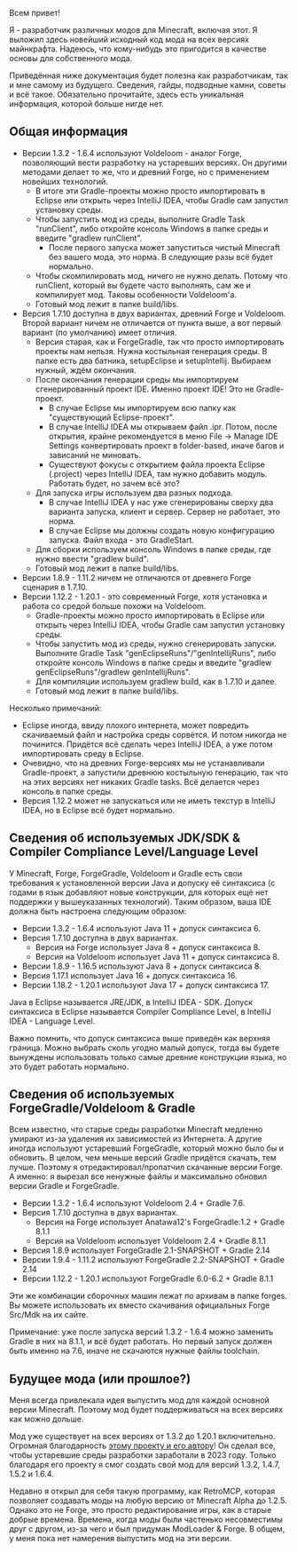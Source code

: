 Всем привет!

Я - разработчик различных модов для Minecraft, включая этот. Я выложил здесь новейший исходный код мода на всех версиях майнкрафта. Надеюсь, что кому-нибудь это пригодится в качестве основы для собственного мода.

Приведённая ниже документация будет полезна как разработчикам, так и мне самому из будущего. Сведения, гайды, подводные камни, советы и всё такое. Обязательно прочитайте, здесь есть уникальная информация, которой больше нигде нет.

<h2> Общая информация </h2>

* Версии 1.3.2 - 1.6.4 используют Voldeloom - аналог Forge, позволяющий вести разработку на устаревших версиях. Он другими методами делает то же, что и древний Forge, но с применением новейших технологий. 
  * В итоге эти Gradle-проекты можно просто импортировать в Eclipse или открыть через IntelliJ IDEA, чтобы Gradle сам запустил установку среды.
  * Чтобы запустить мод из среды, выполните Gradle Task "runClient", либо откройте консоль Windows в папке среды и введите "gradlew runClient".
    * После первого запуска может запуститься чистый Minecraft без вашего мода, это норма. В следующие разы всё будет нормально.
  * Чтобы скомпилировать мод, ничего не нужно делать. Потому что runClient, который вы будете часто выполнять, сам же и компилирует мод. Таковы особенности Voldeloom'a.
  * Готовый мод лежит в папке build/libs.
* Версия 1.7.10 доступна в двух вариантах, древний Forge и Voldeloom. Второй вариант ничем не отличается от пункта выше, а вот первый вариант (по умолчанию) имеет отличия.
  * Версия старая, как и ForgeGradle, так что просто импортировать проекты нам нельзя. Нужна костыльная генерация среды. В папке есть два батника, setupEclipse и setupIntellij. Выбираем нужный, ждём окончания.
  * После окончания генерации среды мы импортируем сгенерированный проект IDE. Именно проект IDE! Это не Gradle-проект.
    * В случае Eclipse мы импортируем всю папку как "существующий Eclipse-проект".
    * В случае IntelliJ IDEA мы открываем файл .ipr. Потом, после открытия, крайне рекомендуется в меню File -> Manage IDE Settings конвертировать проект в folder-based, иначе багов и зависаний не миновать.
	* Существуют фокусы с открытием файла проекта Eclipse (.project) через IntelliJ IDEA, там нужно добавить модуль. Работать будет, но зачем всё это?
  * Для запуска игры используем два разных подхода.
    * В случае IntelliJ IDEA у нас уже сгенерированы сверху два варианта запуска, клиент и сервер. Сервер не работает, это норма.
	* В случае Eclipse мы должны создать новую конфигурацию запуска. Файл входа - это GradleStart.
  * Для сборки используем консоль Windows в папке среды, где нужно ввести "gradlew build".
  * Готовый мод лежит в папке build/libs.
* Версии 1.8.9 - 1.11.2 ничем не отличаются от древнего Forge сценария в 1.7.10.
* Версии 1.12.2 - 1.20.1 - это современный Forge, хотя установка и работа со средой больше похожи на Voldeloom.
  * Gradle-проекты можно просто импортировать в Eclipse или открыть через IntelliJ IDEA, чтобы Gradle сам запустил установку среды.
  * Чтобы запустить мод из среды, нужно сгенерировать запуски. Выполните Gradle Task "genEclipseRuns"/"genIntellijRuns", либо откройте консоль Windows в папке среды и введите "gradlew genEclipseRuns"/gradlew genIntellijRuns".
  * Для компиляции используем gradlew build, как в 1.7.10 и далее.
  * Готовый мод лежит в папке build/libs.
  
Несколько примечаний:

* Eclipse иногда, ввиду плохого интернета, может повредить скачиваемый файл и настройка среды сорвётся. И потом никогда не починится. Придётся всё сделать через IntelliJ IDEA, а уже потом импортировать среду в Eclipse.
* Очевидно, что на древних Forge-версиях мы не устанавливали Gradle-проект, а запустили древнюю костыльную генерацию, так что на этих версиях нет никаких Gradle tasks. Всё делается через консоль в папке среды.
* Версия 1.12.2 может не запускаться или не иметь текстур в IntelliJ IDEA, но в Eclipse всё будет нормально.

<h2> Сведения об используемых JDK/SDK & Compiler Compliance Level/Language Level </h2>

У Minecraft, Forge, ForgeGradle, Voldeloom и Gradle есть свои требования к установленной версии Java и допуску её синтаксиса (с годами в язык добавляют новые конструкции, для которых ещё нет поддержки у вышеуказанных технологий). Таким образом, ваша IDE должна быть настроена следующим образом:

* Версии 1.3.2 - 1.6.4 используют Java 11 + допуск синтаксиса 6.
* Версия 1.7.10 доступна в двух вариантах.
  * Версия на Forge использует Java 8 + допуск синтаксиса 8.
  * Версия на Voldeloom использует Java 11 + допуск синтаксиса 8.
* Версии 1.8.9 - 1.16.5 используют Java 8 + допуск синтаксиса 8.
* Версия 1.17.1 использует Java 16 + допуск синтаксиса 16.
* Версии 1.18.2 - 1.20.1 используют Java 17 + допуск синтаксиса 17.

Java в Eclipse называется JRE/JDK, в IntelliJ IDEA - SDK. Допуск синтаксиса в Eclipse называется Compiler Compliance Level, в IntelliJ IDEA - Language Level.

Важно помнить, что допуск синтаксиса выше приведён как верхняя граница. Можно выбрать сколь угодно малый допуск, тогда вы будете вынуждены использовать только самые древние конструкции языка, но это будет работать нормально.
  
<h2> Сведения об используемых ForgeGradle/Voldeloom & Gradle </h2>

Всем известно, что старые среды разработки Minecraft медленно умирают из-за удаления их зависимостей из Интернета. А другие иногда используют устаревший ForgeGradle, который можно было бы и обновить. В целом, чем меньше версий Gradle придётся скачать, тем лучше. Поэтому я отредактировал/пропатчил скачанные версии Forge. А именно: я вырезал все ненужные файлы и максимально обновил версии Gradle и ForgeGradle. 

* Версии 1.3.2 - 1.6.4 используют Voldeloom 2.4 + Gradle 7.6.
* Версия 1.7.10 доступна в двух вариантах.
  * Версия на Forge использует Anatawa12's ForgeGradle:1.2 + Gradle 8.1.1
  * Версия на Voldeloom использует Voldeloom 2.4 + Gradle 8.1.1
* Версия 1.8.9 использует ForgeGradle 2.1-SNAPSHOT + Gradle 2.14
* Версии 1.9.4 - 1.11.2 используют ForgeGradle 2.2-SNAPSHOT + Gradle 2.14
* Версии 1.12.2 - 1.20.1 используют ForgeGradle 6.0-6.2 + Gradle 8.1.1

Эти же комбинации сборочных машин лежат по архивам в папке forges. Вы можете использовать их вместо скачивания официальных Forge Src/Mdk на их сайте.

Примечание: уже после запуска версий 1.3.2 - 1.6.4 можно заменить Gradle в них на 8.1.1, и всё будет работать. Но первый запуск должен быть именно на 7.6, иначе не скачаются нужные файлы toolchain.

<h2> Будущее мода (или прошлое?) </h2>

Меня всегда привлекала идея выпустить мод для каждой основной версии Minecraft. Поэтому мод будет поддерживаться на всех версиях как можно дольше.

Мод уже существует на всех версиях от 1.3.2 до 1.20.1 включительно. Огромная благодарность [этому проекту и его автору](https://github.com/CrackedPolishedBlackstoneBricksMC/voldeloom)! Он сделал все, чтобы устаревшие среды разработки заработали в 2023 году. Только благодаря его проекту я смог создать свой мод для версий 1.3.2, 1.4.7, 1.5.2 и 1.6.4.

Недавно я открыл для себя такую программу, как RetroMCP, которая позволяет создавать моды на любую версию от Minecraft Alpha до 1.2.5. Однако это не Forge, это просто редактирование игры, как в старые добрые времена. Времена, когда моды были частенько несовместимы друг с другом, из-за чего и был придуман ModLoader & Forge. В общем, у меня пока нет намерения выпустить мод на эти версии.